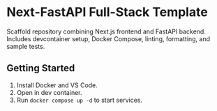 # Next-FastAPI Full-Stack Template

Scaffold repository combining Next.js frontend and FastAPI backend. Includes devcontainer setup, Docker Compose, linting, formatting, and sample tests.

## Getting Started

1. Install Docker and VS Code.
2. Open in dev container.
3. Run `docker compose up -d` to start services.
